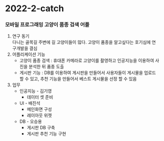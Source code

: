 # 2022-2-catch
### 모바일 프로그래밍 고양이 품종 검색 어플

1. 연구 동기 <br>
  다니는 골목길 주변에 길 고양이들이 많다.  고양이 품종을 알고싶다는 호기심에 연구개발을 결심
2. 어플리케이션 기능 <br>
    * 고양이 품종 검색 : 휴대폰 카메라로 고양이를 촬영하고 인공지능을 이용하여 사진을 분석한 뒤 품종 도출
    * 게시판 기능 : DB를 이용하여 게시판을 만들어서 사용자들이 게시물을 업로드할 수 있고, 추천 기능을 만들어서 베스트 게시물을 선정 할 수                     있음
3.  업무 <br>
    * 인공지능 - 김기영
        + 데이터 셋 준비
    * UI - 배진석
        + 메인화면 구성
        + 레이아웃 위젯
    * DB - 오승용
        + 게시판 DB 구축
        + 게시판 추천 기능 구현
